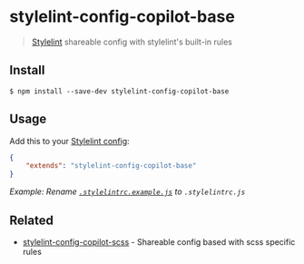 # stylelint-config-copilot-base

> [Stylelint](https://stylelint.io) shareable config with stylelint's built-in rules


## Install

```
$ npm install --save-dev stylelint-config-copilot-base
```


## Usage

Add this to your [Stylelint config](https://stylelint.io/user-guide/configuration/):

```json
{
	"extends": "stylelint-config-copilot-base"
}
```

_Example: Rename [`.stylelintrc.example.js`](.stylelintrc.example.js) to `.stylelintrc.js`_


## Related

- [stylelint-config-copilot-scss](https://github.com/fuhlig/stylelint-config-copilot/packages/stylelint-config-copilot-scss/) - Shareable config based with scss specific rules
